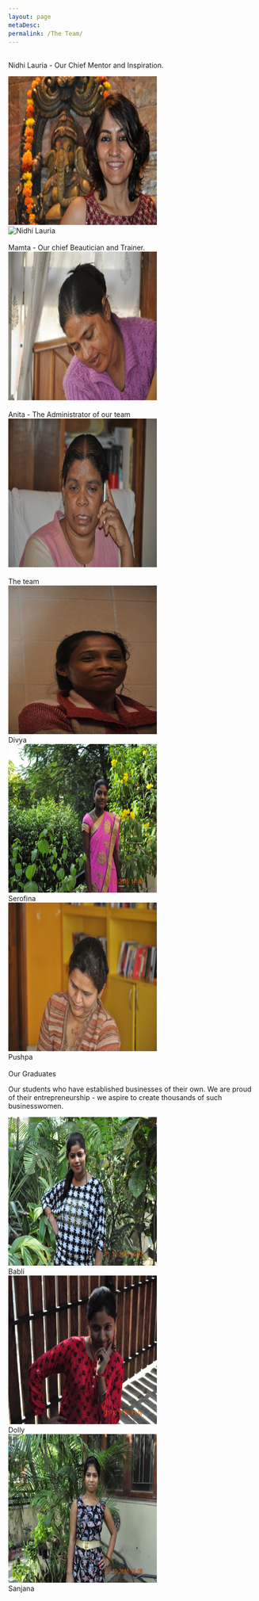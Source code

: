 ```yaml
---
layout: page
metaDesc: 
permalink: /The Team/
---
```


<br> Nidhi Lauria - Our Chief Mentor and Inspiration. 
<div class="responsive"> <div class="img">
    <img src="/assets/nidhi1.jpg" alt="Nidhi Lauria" width="300" height="300">
</div> </div>
<div class="responsive"> <div class="img">
    <img src="/assets/nidhi4.jpg" alt="Nidhi Lauria" width="300" height="300">
</div> </div>
<div class="clearfix"></div>
<br> Mamta - Our chief Beautician and Trainer. 
<div class="responsive"> <div class="img">
    <img src="/assets/mamta1.jpg" alt="Mamta" width="300" height="300">
</div> </div>
<div class="clearfix"></div>
<br> Anita - The Administrator of our team 
<div class="responsive"> <div class="img">
    <img src="/assets/anita1.jpg" alt="Anita" width="300" height="300">
</div> </div>
<div class="clearfix"></div>
<br> The team 
<div class="responsive"> <div class="img">
  <a href="/Divya/">
    <img src="/assets/divya1.jpg" alt="Divya" width="300" height="300"></a>
  <div class="desc">Divya</div>
</div> </div>
<div class="responsive"> <div class="img">
    <img src="/assets/serofina1.jpg" alt="Serofina" width="300" height="300">
  <div class="desc">Serofina</div>
</div> </div>
<div class="responsive"> <div class="img">
    <img src="/assets/pushpa1.jpg" alt="Pushpa" width="300" height="300">
  <div class="desc">Pushpa</div>
</div> </div>
<div class="clearfix"></div>
<br> Our Graduates 
<p>Our students who have established businesses of their own. We are proud of their entrepreneurship - we aspire to create thousands of such businesswomen.</p>
<div class="responsive"> <div class="img">
    <img src="/assets/babli1.jpg" alt="Babli" width="300" height="300">
  <div class="desc">Babli</div>
</div> </div>
<div class="responsive"> <div class="img">
    <img src="/assets/dolly1.jpg" alt="Dolly" width="300" height="300">
  <div class="desc">Dolly</div>
</div> </div>
<div class="responsive"> <div class="img">
    <img src="/assets/sanjana1.jpg" alt="Sanjana" width="300" height="300">
  <div class="desc">Sanjana</div>
</div> </div>

<div class="clearfix"></div>
